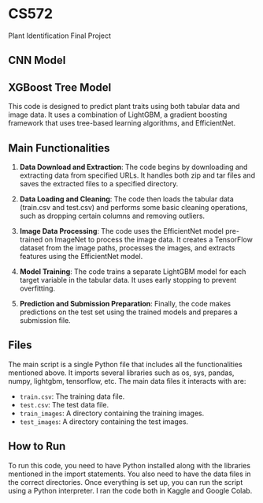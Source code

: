 # CS572
Plant Identification Final Project

## CNN Model 



## XGBoost Tree Model

This code is designed to predict plant traits using both tabular data and image data. It uses a combination of LightGBM, a gradient boosting framework that uses tree-based learning algorithms, and EfficientNet.

## Main Functionalities

1. **Data Download and Extraction**: The code begins by downloading and extracting data from specified URLs. It handles both zip and tar files and saves the extracted files to a specified directory.

2. **Data Loading and Cleaning**: The code then loads the tabular data (train.csv and test.csv) and performs some basic cleaning operations, such as dropping certain columns and removing outliers.

3. **Image Data Processing**: The code uses the EfficientNet model pre-trained on ImageNet to process the image data. It creates a TensorFlow dataset from the image paths, processes the images, and extracts features using the EfficientNet model.

4. **Model Training**: The code trains a separate LightGBM model for each target variable in the tabular data. It uses early stopping to prevent overfitting.

5. **Prediction and Submission Preparation**: Finally, the code makes predictions on the test set using the trained models and prepares a submission file.

## Files

The main script is a single Python file that includes all the functionalities mentioned above. It imports several libraries such as os, sys, pandas, numpy, lightgbm, tensorflow, etc. The main data files it interacts with are:

- `train.csv`: The training data file.
- `test.csv`: The test data file.
- `train_images`: A directory containing the training images.
- `test_images`: A directory containing the test images.

## How to Run

To run this code, you need to have Python installed along with the libraries mentioned in the import statements. You also need to have the data files in the correct directories. Once everything is set up, you can run the script using a Python interpreter. I ran the code both in Kaggle and Google Colab.
